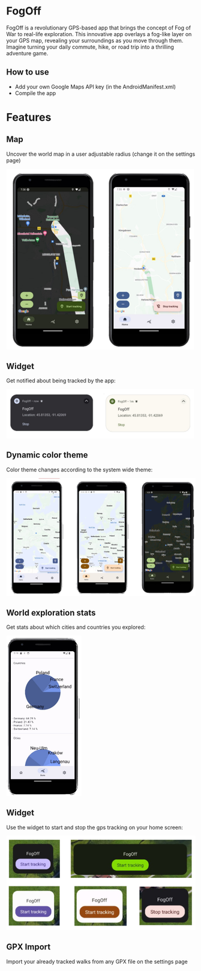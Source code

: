# FogOff

FogOff is a revolutionary GPS-based app that brings the concept of Fog of War to real-life exploration. This innovative app overlays a fog-like layer on your GPS map, revealing your surroundings as you move through them. Imagine turning your daily commute, hike, or road trip into a thrilling adventure game.

## How to use

- Add your own Google Maps API key (in the AndroidManifest.xml)
- Compile the app


# Features

## Map

Uncover the world map in a user adjustable radius (change it on the settings page)

[<img src="./documentation/map.jpg" width="500"/>](./documentation/map.jpg)

## Widget

Get notified about being tracked by the app:

[<img src="./documentation/notification.jpg" width="500"/>](./documentation/notification.jpg)

## Dynamic color theme

Color theme changes according to the system wide theme:

[<img src="./documentation/dynamic_color.jpg" width="600"/>](./documentation/dynamic_color.jpg)

## World exploration stats

Get stats about which cities and countries you explored:

[<img src="./documentation/stats.jpg" width="200"/>](./documentation/stats.jpg)

## Widget

Use the widget to start and stop the gps tracking on your home screen:

[<img src="./documentation/widget.jpg" width="600"/>](./documentation/widget.jpg)

## GPX Import

Import your already tracked walks from any GPX file on the settings page


